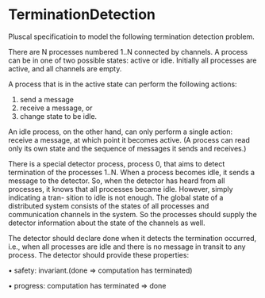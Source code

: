 # TerminationDetection

Pluscal specificatioin to model the following termination detection problem.

There are N processes numbered 1..N connected by channels. A process can be in one of two possible states: active or idle. Initially all processes are active, and all channels are empty.

A process that is in the active state can perform the following actions: 
1. send a message
2. receive a message, or
3. change state to be idle.

An idle process, on the other hand, can only perform a single action: receive a message, at which point it becomes active. (A process can read only its own state and the sequence of messages it sends and receives.)

There is a special detector process, process 0, that aims to detect termination of the processes 1..N. When a process becomes idle, it sends a message to the detector. So, when the detector has heard from all processes, it knows that all processes became idle. However, simply indicating a tran- sition to idle is not enough. The global state of a distributed system consists of the states of all processes and communication channels in the system. So the processes should supply the detector information about the state of the channels as well.

The detector should declare done when it detects the termination occurred, i.e., when all processes are idle and there is no message in transit to any process. The detector should provide these properties:

• safety: invariant.(done ⇒ computation has terminated) 

• progress: computation has terminated => done
